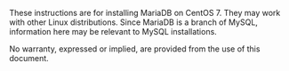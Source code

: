 These instructions are for installing MariaDB on CentOS 7.  They may work with other Linux distributions.
Since MariaDB is a branch of MySQL, information here may be relevant to MySQL installations.


No warranty, expressed or implied, are provided from the use of this document.


